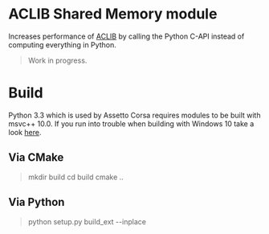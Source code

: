 # ACLIB Shared Memory module

Increases performance of [ACLIB](https://github.com/styinx/ACLIB) by calling the Python C-API instead of computing 
everything in Python.

> Work in progress.

# Build

Python 3.3 which is used by Assetto Corsa requires modules to be built with msvc++ 10.0.
If you run into trouble when building with Windows 10 take a look [here](https://blog.ionelmc.ro/2014/12/21/compiling-python-extensions-on-windows/).

## Via CMake

> mkdir build
> cd build
> cmake ..

## Via Python

> python setup.py build_ext --inplace